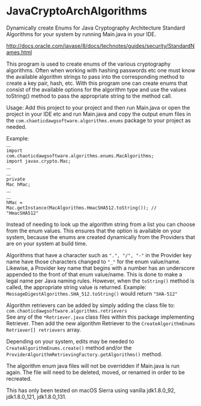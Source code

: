 # JavaCryptoArchAlgorithms
Dynamically create Enums for Java Cryptography Architecture Standard Algorithms for your system by running Main.java in your IDE.

http://docs.oracle.com/javase/8/docs/technotes/guides/security/StandardNames.html

This program is used to create enums of the various cryptography algorithms.
Often when working with hashing passwords etc one must know the available algorithm strings to pass into
the corresponding method to create a key pair, hash, etc. With this program one can create enums that
consist of the available options for the algorithm type and use the values toString() method to pass the 
appropriate string to the method call.

Usage: Add this project to your project and then run Main.java or open the project in your IDE etc and 
run Main.java and copy the output enum files in the <code>com.chaoticdawgsoftware.algorithms.enums</code> 
package to your project as needed.

Example:<br>
...<br>
<code>import com.chaoticdawgsoftware.algorithms.enums.MacAlgorithms;</code><br>
<code>import javax.crypto.Mac;</code><br>
...<br>
...<br>
<code>private Mac hMac;</code><br>
...<br>
...<br>
<code>hMac = Mac.getInstance(MacAlgorithms.HmacSHA512.toString()); // "HmacSHA512"</code><br>


Instead of needing to look up the algorithm string from a list you can choose from the enum values.
This ensures that the option is available on your system, because the enums are created dynamically from the 
Providers that are on your system at build time.

Algorithms that have a character such as <code>".", "/", "-"</code> in the Provider key name have those
characters changed to <code>"_"</code> for the enum value/name. Likewise, a Provider key name that begins
with a number has an underscore appended to the front of that enum value/name. This is done
to make a legal name per Java naming rules. However, when the <code>toString()</code> method is called, 
the appropriate string value is returned. Example: <code>MessageDigestAlgorithms.SHA_512.toString()</code>
would return <code>"SHA-512"</code>

Algorithm retrievers can be added by simply adding the class file to:<br>
<code>com.chaoticdawgsoftware.algorithms.retrievers</code><br> 
See any of the <code>*Retriever.java</code> class files within this package implementing Retriever.
Then add the new algorithm Retriever to the <code>CreateAlgorithmEnums Retriever[] retrievers</code>
array.

Depending on your system, edits may be needed to <code>CreateAlgorithmEnums.create()</code> method and/or
the <code>ProviderAlgorithmRetrievingFactory.getAlgorithms()</code> method.

The algorithm enum java files will not be overridden if Main.java is run again. The file will need to
be deleted, moved, or renamed in order to be recreated.

This has only been tested on macOS Sierra using vanilla jdk1.8.0_92, jdk1.8.0_121, jdk1.8.0_131.

